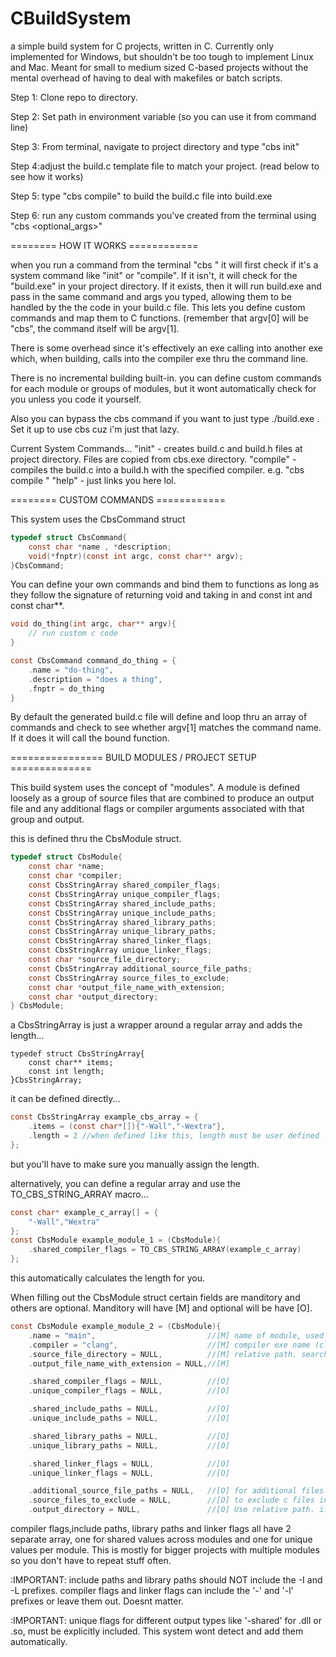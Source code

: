 # CBuildSystem
a simple build system for C projects, written in C. Currently only implemented for Windows, but shouldn't be too tough to implement Linux and Mac. Meant for small to medium sized C-based projects without the mental overhead of having to deal with makefiles or batch scripts.

Step 1: Clone repo to directory.

Step 2: Set path in environment variable (so you can use it from command line)

Step 3: From terminal, navigate to project directory and type "cbs init"

Step 4:adjust the build.c template file to match your project. (read below to see how it works)

Step 5: type "cbs compile" to build the build.c file into build.exe

Step 6: run any custom commands you've created from the terminal using "cbs <command> <optional_args>"

======== HOW IT WORKS ============

when you run a command from the terminal "cbs <command> <additional args>" it will first check if it's a system command like "init" or "compile". If it isn't, it will check for the "build.exe" in your project directory. If it exists, then it will run build.exe and pass in the same command and args you typed, allowing them to be handled by the the code in your build.c file. This lets you define custom commands and map them to C functions. (remember that argv[0] will be "cbs", the command itself will be argv[1].

There is some overhead since it's effectively an exe calling into another exe which, when building, calls into the compiler exe thru the command line.

There is no incremental building built-in. you can define custom commands for each module or groups of modules, but it wont automatically check for you unless you code it yourself.

Also you can bypass the cbs command if you want to just type ./build.exe <args>. Set it up to use cbs cuz i'm just that lazy.

Current System Commands...
"init" - creates build.c and build.h files at project directory. Files are copied from cbs.exe directory.
"compile" - compiles the build.c into a build.h with the specified compiler. e.g. "cbs compile <compiler>"
"help" - just links you here lol.


======== CUSTOM COMMANDS ============

This system uses the CbsCommand struct
```c
typedef struct CbsCommand{
    const char *name , *description;
    void(*fnptr)(const int argc, const char** argv);
}CbsCommand;
```

You can define your own commands and  bind them to functions as long as they follow the signature of returning void and taking in and const int and const char**. 

```c
void do_thing(int argc, char** argv){
    // run custom c code
}

const CbsCommand command_do_thing = {
    .name = "do-thing",
    .description = "does a thing",
    .fnptr = do_thing
}
```

By default the generated build.c file will define and loop thru an array of commands and check to see whether argv[1] matches the command name. If it does it will call the bound function. 

================ BUILD MODULES / PROJECT SETUP ==============

This build system uses the concept of "modules". A module is defined loosely as a group of source files that are combined to produce an output file and any additional flags or compiler arguments associated with that group and output.

this is defined thru the CbsModule struct.
```c
typedef struct CbsModule{
    const char *name;
    const char *compiler;
    const CbsStringArray shared_compiler_flags;
    const CbsStringArray unique_compiler_flags;
    const CbsStringArray shared_include_paths;
    const CbsStringArray unique_include_paths;
    const CbsStringArray shared_library_paths;
    const CbsStringArray unique_library_paths;
    const CbsStringArray shared_linker_flags;
    const CbsStringArray unique_linker_flags;
    const char *source_file_directory;
    const CbsStringArray additional_source_file_paths;
    const CbsStringArray source_files_to_exclude;
    const char *output_file_name_with_extension;
    const char *output_directory;
} CbsModule;
```
a CbsStringArray is just a wrapper around a regular array and adds the length...
```
typedef struct CbsStringArray{
    const char** items;
    const int length;
}CbsStringArray;
```
it can be defined directly...
```c
const CbsStringArray example_cbs_array = {
    .items = (const char*[]){"-Wall","-Wextra"},
    .length = 2 //when defined like this, length must be user defined
};
```
but you'll have to make sure you manually assign the length.

alternatively, you can define a regular array and use the TO_CBS_STRING_ARRAY macro...
```c
const char* example_c_array[] = {
    "-Wall","Wextra"
};
const CbsModule example_module_1 = (CbsModule){
    .shared_compiler_flags = TO_CBS_STRING_ARRAY(example_c_array)
};
```
this automatically calculates the length for you.

When filling out the CbsModule struct certain fields are manditory and others are optional. 
Manditory will have [M] and optional will be have [O].

```c
const CbsModule example_module_2 = (CbsModule){
    .name = "main",                         //[M] name of module, used as id
    .compiler = "clang",                    //[M] compiler exe name (clang, gcc, cl, etc)
    .source_file_directory = NULL,          //[M] relative path. searches recursively in all subfolders
    .output_file_name_with_extension = NULL,//[M]

    .shared_compiler_flags = NULL,          //[O]
    .unique_compiler_flags = NULL,          //[O]

    .shared_include_paths = NULL,           //[O]
    .unique_include_paths = NULL,           //[O]

    .shared_library_paths = NULL,           //[O]
    .unique_library_paths = NULL,           //[O]

    .shared_linker_flags = NULL,            //[O]
    .unique_linker_flags = NULL,            //[O]

    .additional_source_file_paths = NULL,   //[O] for additional files that arent in src folder. absolute paths.
    .source_files_to_exclude = NULL,        //[O] to exclude c files in source folder, just file names with extension
    .output_directory = NULL,               //[O] Use relative path. if null, its the root directory.
```

compiler flags,include paths, library paths and linker flags all have 2 separate array, one for shared values across modules and one for unique values per module. This is mostly for bigger projects with multiple modules so you don't have to repeat stuff often.

:IMPORTANT: include paths and library paths should NOT include the -I and -L prefixes.
compiler flags and linker flags can include the '-' and '-l' prefixes or leave them out. Doesnt matter.

:IMPORTANT: unique flags for different output types like '-shared' for .dll or .so, must be explicitly included. This system wont detect and add them automatically.


